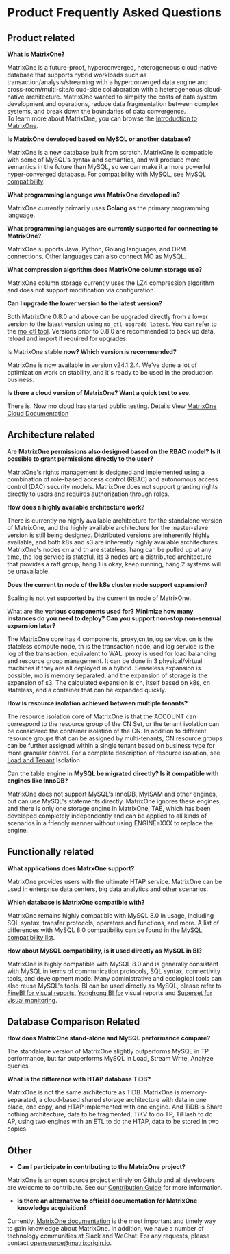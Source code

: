 # Product Frequently Asked Questions

## Product related

**What is MatrixOne?**

MatrixOne is a future-proof, hyperconverged, heterogeneous cloud-native database that supports hybrid workloads such as transaction/analysis/streaming with a hyperconverged data engine and cross-room/multi-site/cloud-side collaboration with a heterogeneous cloud-native architecture. MatrixOne wanted to simplify the costs of data system development and operations, reduce data fragmentation between complex systems, and break down the boundaries of data convergence.  
To learn more about MatrixOne, you can browse the [Introduction to MatrixOne](../Overview/matrixone-introduction.md).

**Is MatrixOne developed based on MySQL or another database?**

 MatrixOne is a new database built from scratch. MatrixOne is compatible with some of MySQL's syntax and semantics, and will produce more semantics in the future than MySQL, so we can make it a more powerful hyper-converged database. For compatibility with MySQL, see [MySQL compatibility](../Overview/feature/mysql-compatibility.md).

**What programming language was MatrixOne developed in?**

MatrixOne currently primarily uses **Golang** as the primary programming language.

**What programming languages are currently supported for connecting to MatrixOne?**

MatrixOne supports Java, Python, Golang languages, and ORM connections. Other languages can also connect MO as MySQL.

**What compression algorithm does MatrixOne column storage use?**

MatrixOne column storage currently uses the LZ4 compression algorithm and does not support modification via configuration.

**Can I upgrade the lower version to the latest version?**

Both MatrixOne 0.8.0 and above can be upgraded directly from a lower version to the latest version using `mo_ctl upgrade latest`. You can refer to the [mo\_ctl tool](../Maintain/mo_ctl.md). Versions prior to 0.8.0 are recommended to back up data, reload and import if required for upgrades.

Is MatrixOne stable **now? Which version is recommended?**

MatrixOne is now available in version v24.1.2.4. We've done a lot of optimization work on stability, and it's ready to be used in the production business.

**Is there a cloud version of MatrixOne? Want a quick test to see**.

There is. Now mo cloud has started public testing. Details View [MatrixOne Cloud Documentation](https://docs.matrixorigin.cn/zh/matrixonecloud/MatrixOne-Cloud/Get-Started/quickstart/)

## Architecture related

Are **MatrixOne permissions also designed based on the RBAC model? Is it possible to grant permissions directly to the user?**

MatrixOne's rights management is designed and implemented using a combination of role-based access control (RBAC) and autonomous access control (DAC) security models. MatrixOne does not support granting rights directly to users and requires authorization through roles.

**How does a highly available architecture work?**

There is currently no highly available architecture for the standalone version of MatrixOne, and the highly available architecture for the master-slave version is still being designed. Distributed versions are inherently highly available, and both k8s and s3 are inherently highly available architectures. MatrixOne's nodes cn and tn are stateless, hang can be pulled up at any time, the log service is stateful, its 3 nodes are a distributed architecture that provides a raft group, hang 1 is okay, keep running, hang 2 systems will be unavailable.

**Does the current tn node of the k8s cluster node support expansion?**

Scaling is not yet supported by the current tn node of MatrixOne.

What are the **various components used for? Minimize how many instances do you need to deploy? Can you support non-stop non-sensual expansion later?**

The MatrixOne core has 4 components, proxy,cn,tn,log service. cn is the stateless compute node, tn is the transaction node, and log service is the log of the transaction, equivalent to WAL. proxy is used for load balancing and resource group management. It can be done in 3 physical/virtual machines if they are all deployed in a hybrid. Senseless expansion is possible, mo is memory separated, and the expansion of storage is the expansion of s3. The calculated expansion is cn, itself based on k8s, cn stateless, and a container that can be expanded quickly.

 **How is resource isolation achieved between multiple tenants?**

The resource isolation core of MatrixOne is that the ACCOUNT can correspond to the resource group of the CN Set, or the tenant isolation can be considered the container isolation of the CN. In addition to different resource groups that can be assigned by multi-tenants, CN resource groups can be further assigned within a single tenant based on business type for more granular control. For a complete description of resource isolation, see [Load and Tenant](../Deploy/mgmt-cn-group-using-proxy.md) Isolation

Can the table engine in **MySQL be migrated directly? Is it compatible with engines like InnoDB?**

MatrixOne does not support MySQL's InnoDB, MyISAM and other engines, but can use MySQL's statements directly. MatrixOne ignores these engines, and there is only one storage engine in MatrixOne, TAE, which has been developed completely independently and can be applied to all kinds of scenarios in a friendly manner without using ENGINE=XXX to replace the engine.

## Functionally related

**What applications does MatrxOne support?**

  MatrixOne provides users with the ultimate HTAP service. MatrixOne can be used in enterprise data centers, big data analytics and other scenarios.

**Which database is MatrixOne compatible with?**

MatrixOne remains highly compatible with MySQL 8.0 in usage, including SQL syntax, transfer protocols, operators and functions, and more. A list of differences with MySQL 8.0 compatibility can be found in the [MySQL compatibility list](../Overview/feature/mysql-compatibility.md).

**How about MySQL compatibility, is it used directly as MySQL in BI?**

MatrixOne is highly compatible with MySQL 8.0 and is generally consistent with MySQL in terms of communication protocols, SQL syntax, connectivity tools, and development mode. Many administrative and ecological tools can also reuse MySQL's tools. BI can be used directly as MySQL, please refer to [FineBI for visual reports](../Develop/Ecological-Tools/BI-Connection/FineBI-connection.md), [Yonghong BI for](../Develop/Ecological-Tools/BI-Connection/yonghong-connection.md) visual reports and [Superset for visual monitoring](../Develop/Ecological-Tools/BI-Connection/Superset-connection.md).

## Database Comparison Related

**How does MatrixOne stand-alone and MySQL performance compare?**

The standalone version of MatrixOne slightly outperforms MySQL in TP performance, but far outperforms MySQL in Load, Stream Write, Analyze queries.

**What is the difference with HTAP database TiDB?**

MatrixOne is not the same architecture as TiDB. MatrixOne is memory-separated, a cloud-based shared storage architecture with data in one place, one copy, and HTAP implemented with one engine. And TiDB is Share nothing architecture, data to be fragmented, TiKV to do TP, TiFlash to do AP, using two engines with an ETL to do the HTAP, data to be stored in two copies.

## Other

* **Can I participate in contributing to the MatrixOne project?**

MatrixOne is an open source project entirely on Github and all developers are welcome to contribute. See our [Contribution Guide](../Contribution-Guide/make-your-first-contribution.md) for more information.

* **Is there an alternative to official documentation for MatrixOne knowledge acquisition?**

Currently, [MatrixOne documentation](https://docs.matrixorigin.cn) is the most important and timely way to gain knowledge about MatrixOne. In addition, we have a number of technology communities at Slack and WeChat. For any requests, please contact [opensource@matrixorigin.io](mailto:opensource@matrixorigin.io).
